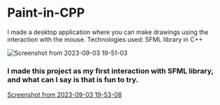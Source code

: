 # Paint-in-CPP
I made a desktop application where you can make drawings using the interaction with the mouse.
Technologies used: SFML library in C++


![Screenshot from 2023-09-03 19-51-03](https://github.com/sebitse/Paint-in-CPP/assets/137815242/23122b72-c01f-40b9-bc48-7be7ecad799e)

<h3>I made this project as my first interaction with SFML library, and what can I say is that is fun to try.</h3>

[Screenshot from 2023-09-03 19-53-08](https://github.com/sebitse/Paint-in-CPP/assets/137815242/550e5e04-46b7-4677-8aea-efc8b7968a32)


